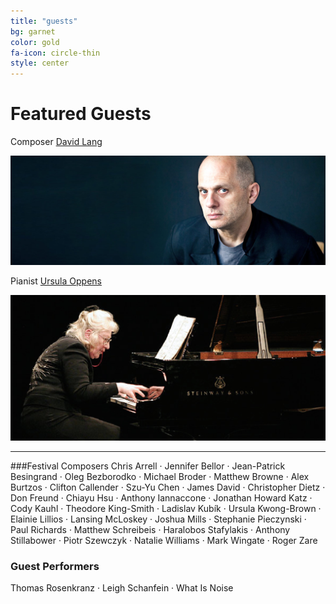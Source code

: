 ```yaml
---
title: "guests"
bg: garnet
color: gold
fa-icon: circle-thin
style: center
---
```


# Featured Guests

Composer [David Lang][Lang]

![JPG](/img/lang.jpg)

Pianist [Ursula Oppens][Oppens]

![JPG](/img/oppens.jpg)

---------------------------------------

###Festival Composers
Chris Arrell ·
Jennifer Bellor ·
Jean-Patrick Besingrand ·
Oleg Bezborodko ·
Michael Broder ·
Matthew Browne ·
Alex Burtzos ·
Clifton Callender ·
Szu-Yu Chen ·
James David ·
Christopher Dietz ·
Don Freund ·
Chiayu Hsu ·
Anthony Iannaccone ·
Jonathan Howard Katz ·
Cody Kauhl ·
Theodore King-Smith ·
Ladislav Kubík ·
Ursula Kwong-Brown ·
Elainie Lillios ·
Lansing McLoskey ·
Joshua Mills ·
Stephanie Pieczynski ·
Paul Richards ·
Matthew Schreibeis ·
Haralobos Stafylakis ·
Anthony Stillabower ·
Piotr Szewczyk ·
Natalie Williams ·
Mark Wingate ·
Roger Zare

<h3 id="guest-performers">Guest Performers</h3>
<p>Thomas Rosenkranz ·
Leigh Schanfein ·
What Is Noise</p>

[Lang]: http://davidlangmusic.com/
[Oppens]: http://en.wikipedia.org/wiki/Ursula_Oppens